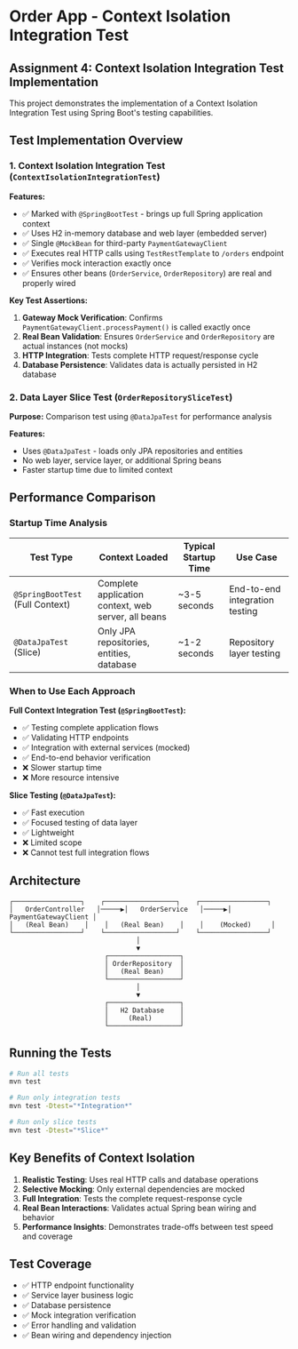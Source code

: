 # Order App - Context Isolation Integration Test

## Assignment 4: Context Isolation Integration Test Implementation

This project demonstrates the implementation of a Context Isolation Integration Test using Spring Boot's testing capabilities.

## Test Implementation Overview

### 1. Context Isolation Integration Test (`ContextIsolationIntegrationTest`)

**Features:**
- ✅ Marked with `@SpringBootTest` - brings up full Spring application context
- ✅ Uses H2 in-memory database and web layer (embedded server)
- ✅ Single `@MockBean` for third-party `PaymentGatewayClient`
- ✅ Executes real HTTP calls using `TestRestTemplate` to `/orders` endpoint
- ✅ Verifies mock interaction exactly once
- ✅ Ensures other beans (`OrderService`, `OrderRepository`) are real and properly wired

**Key Test Assertions:**
1. **Gateway Mock Verification**: Confirms `PaymentGatewayClient.processPayment()` is called exactly once
2. **Real Bean Validation**: Ensures `OrderService` and `OrderRepository` are actual instances (not mocks)
3. **HTTP Integration**: Tests complete HTTP request/response cycle
4. **Database Persistence**: Validates data is actually persisted in H2 database

### 2. Data Layer Slice Test (`OrderRepositorySliceTest`)

**Purpose:** Comparison test using `@DataJpaTest` for performance analysis

**Features:**
- Uses `@DataJpaTest` - loads only JPA repositories and entities
- No web layer, service layer, or additional Spring beans
- Faster startup time due to limited context

## Performance Comparison

### Startup Time Analysis

| Test Type | Context Loaded | Typical Startup Time | Use Case |
|-----------|----------------|---------------------|----------|
| `@SpringBootTest` (Full Context) | Complete application context, web server, all beans | ~3-5 seconds | End-to-end integration testing |
| `@DataJpaTest` (Slice) | Only JPA repositories, entities, database | ~1-2 seconds | Repository layer testing |

### When to Use Each Approach

**Full Context Integration Test (`@SpringBootTest`):**
- ✅ Testing complete application flows
- ✅ Validating HTTP endpoints
- ✅ Integration with external services (mocked)
- ✅ End-to-end behavior verification
- ❌ Slower startup time
- ❌ More resource intensive

**Slice Testing (`@DataJpaTest`):**
- ✅ Fast execution
- ✅ Focused testing of data layer
- ✅ Lightweight
- ❌ Limited scope
- ❌ Cannot test full integration flows

## Architecture

```
┌─────────────────┐    ┌──────────────────┐    ┌─────────────────┐
│   OrderController   │─────▶│   OrderService   │─────▶│ PaymentGatewayClient │
│   (Real Bean)    │    │   (Real Bean)    │    │    (Mocked)     │
└─────────────────┘    └──────────────────┘    └─────────────────┘
                                │
                                ▼
                        ┌──────────────────┐
                        │ OrderRepository  │
                        │   (Real Bean)    │
                        └──────────────────┘
                                │
                                ▼
                        ┌──────────────────┐
                        │   H2 Database    │
                        │     (Real)       │
                        └──────────────────┘
```

## Running the Tests

```bash
# Run all tests
mvn test

# Run only integration tests
mvn test -Dtest="*Integration*"

# Run only slice tests
mvn test -Dtest="*Slice*"
```

## Key Benefits of Context Isolation

1. **Realistic Testing**: Uses real HTTP calls and database operations
2. **Selective Mocking**: Only external dependencies are mocked
3. **Full Integration**: Tests the complete request-response cycle
4. **Real Bean Interactions**: Validates actual Spring bean wiring and behavior
5. **Performance Insights**: Demonstrates trade-offs between test speed and coverage

## Test Coverage

- ✅ HTTP endpoint functionality
- ✅ Service layer business logic
- ✅ Database persistence
- ✅ Mock integration verification
- ✅ Error handling and validation
- ✅ Bean wiring and dependency injection
